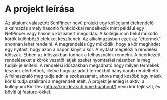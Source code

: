 # A projekt leírása
Az általunk választott SchPincer nevű projekt egy kollégiumi ételrendelő alkalmazás amely hasonló funkciókkal rendelkezik mint például egy NetPincér vagy hasonló közismert megoldás.
A kollégiumon belül működő körök különböző ételeket készítenek. Az alkalmazásban ezek az "éttermek" ahonnan lehet rendelni. A megrendelés úgy működik, hogy a kör meghirdet egy nyitást,
hogy azon a napon kinyit a kör. A nyitást megelőzi a rendelési időszak. Ebben az időszakban tudnak a felhasználók rendelni. A beérkezett rendeléseket a körök vezetői látják ezeket nyomtatási
nézetben is meg tudják jeleníteni.
A rendelési időszakban megadható hogy milyen termékek lesznek elérhetőek, illetve hogy az adott termékből hány darab rendelhető.
A felhasználó meg tudja adni a szobaszámát, ahova majd később egy másik kör ki tudja szállítani a megrendelt ételt.
A projekt jelenleg is aktív, a kollégiumi Kir-Dev (https://kir-dev.sch.bme.hu/about/) nevű kör fejleszti, és bővíti új feature-ökkel.
